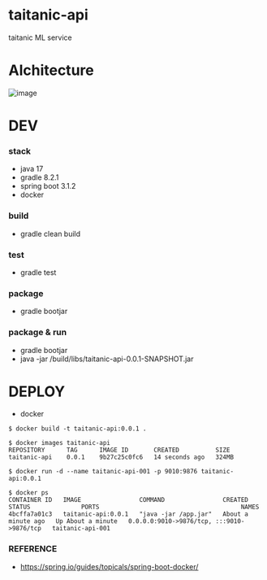 # taitanic-api
taitanic ML service

# Alchitecture
![image](https://github.com/Lee-Miseon/taitanic-api/assets/128139621/dadaa303-9439-4eb1-aecf-ddb025b4a17c)

# DEV
### stack
- java 17
- gradle 8.2.1
- spring boot 3.1.2
- docker

### build
- gradle clean build

### test
- gradle test

### package
- gradle bootjar

### package & run
- gradle bootjar
- java -jar /build/libs/taitanic-api-0.0.1-SNAPSHOT.jar

# DEPLOY
- docker 
```
$ docker build -t taitanic-api:0.0.1 .

$ docker images taitanic-api
REPOSITORY      TAG      IMAGE ID       CREATED          SIZE
taitanic-api    0.0.1    9b27c25c0fc6   14 seconds ago   324MB

$ docker run -d --name taitanic-api-001 -p 9010:9876 taitanic-api:0.0.1

$ docker ps
CONTAINER ID   IMAGE                COMMAND                CREATED              STATUS              PORTS                                       NAMES
4bcffa7a01c3   taitanic-api:0.0.1   "java -jar /app.jar"   About a minute ago   Up About a minute   0.0.0.0:9010->9876/tcp, :::9010->9876/tcp   taitanic-api-001
```

### REFERENCE
- https://spring.io/guides/topicals/spring-boot-docker/